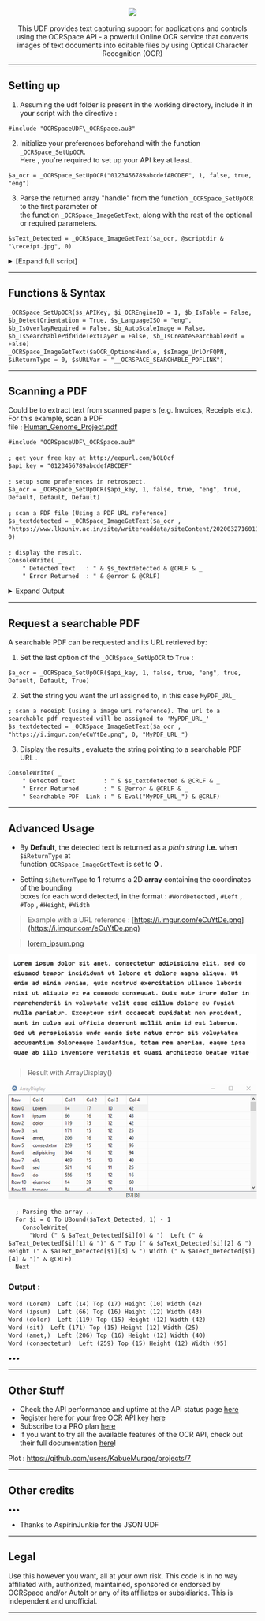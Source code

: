 
<p align="center">
  <img src="https://i.imgur.com/fpHBLJw.png"><br>
</p>
<p align="center">
	This UDF provides text capturing support for applications and controls using the OCRSpace API - a powerful Online OCR service that 
		converts images of text documents into editable files by using Optical Character Recognition (OCR) 
	<br>
</p>

<hr/>


## Setting up
1. Assuming the udf folder is present in the working directory,  include it in your script with the directive : 
```Autoit
#include "OCRSpaceUDF\_OCRSpace.au3"
```
2. Initialize your preferences beforehand with the function ```_OCRSpace_SetUpOCR```. <br> Here ,
	you're required to set up your API key at least. 
```AutoIT
$a_ocr = _OCRSpace_SetUpOCR("0123456789abcdefABCDEF", 1, false, true, "eng")
```
3. Parse the returned array "handle" from the function `_OCRSpace_SetUpOCR` to the first parameter of <br>
	 the function ```_OCRSpace_ImageGetText```, along with the rest of the optional or  required parameters.
```AutoIT
$sText_Detected = _OCRSpace_ImageGetText($a_ocr, @scriptdir & "\receipt.jpg", 0)
```

<details>

<summary>   [Expand full script] </summary>

	
```autoit
#include-once	
#include "OCRSpaceUDF\_OCRSpace.au3"

; Get your free key at http://eepurl.com/bOLOcf
$api_key = "0123456789abcdefABCDEF"

; Setup some preferences in retrospect.
$a_ocr = _OCRSpace_SetUpOCR($api_key, 1, false, true, "eng", true, Default, Default, Default)

; Scan a receipt (using a local image or remote url reference)
$sText_Detected = _OCRSpace_ImageGetText($a_ocr , "https://i.imgur.com/eCuYtDe.png", 0)

; Display the result.
ConsoleWrite( _
	" Detected text   : " & $s_textdetected & @CRLF & _
	" Error Returned  : " & @error & @CRLF)
```

</details>

<hr/>

## Functions & Syntax

```autoit
_OCRSpace_SetUpOCR($s_APIKey, $i_OCREngineID = 1, $b_IsTable = False, $b_DetectOrientation = True, $s_LanguageISO = "eng", $b_IsOverlayRequired = False, $b_AutoScaleImage = False, $b_IsSearchablePdfHideTextLayer = False, $b_IsCreateSearchablePdf = False)
_OCRSpace_ImageGetText($aOCR_OptionsHandle, $sImage_UrlOrFQPN, $iReturnType = 0, $sURLVar = "__OCRSPACE_SEARCHABLE_PDFLINK")
```

<!-- <details>


<summary>  🔰 [Click to expand the full script] </summary>

```AutoIT
#include "OCRSpace_UDF.au3"

; get your free key at http://eepurl.com/bOLOcf
$api_key = "0123456789abcdefABCDEF"

; setup some preferences in retrospect.
$a_ocr = _OCRSpace_SetUpOCR($api_key, 1, false, true, "eng", true, Default, Default, Default)

; scan a receipt (using a image url reference)
$s_textdetected = _OCRSpace_ImageGetText($a_ocr , "https://i.imgur.com/eCuYtDe.png", 0)

; display the result.
ConsoleWrite( _
			" Detected text   : " & $s_textdetected & @CRLF & _
			" Error Returned  : " & @error & @CRLF)

```
	
</details> -->

<hr/>

## Scanning a PDF

Could be to extract text from scanned papers (e.g. Invoices, Receipts etc.). For this example, scan a PDF <br> file ; [Human_Genome_Project.pdf](https://www.lkouniv.ac.in/site/writereaddata/siteContent/202003271601129023vibha_Human_Genome_Project.pdf)

```Autoit
#include "OCRSpaceUDF\_OCRSpace.au3"

; get your free key at http://eepurl.com/bOLOcf
$api_key = "0123456789abcdefABCDEF"

; setup some preferences in retrospect.
$a_ocr = _OCRSpace_SetUpOCR($api_key, 1, false, true, "eng", true, Default, Default, Default)

; scan a PDF file (Using a PDF URL reference)
$s_textdetected = _OCRSpace_ImageGetText($a_ocr , "https://www.lkouniv.ac.in/site/writereaddata/siteContent/202003271601129023vibha_Human_Genome_Project.pdf", 0)

; display the result.
ConsoleWrite( _
	" Detected text   : " & $s_textdetected & @CRLF & _
	" Error Returned  : " & @error & @CRLF)	
```

<details>
	
<summary> Expand Output </summary>
	
```
	 Detected text       : Human Genome Proiect
Introduction
The Human Genome Project (HGP) is an internationally collaborative Rnture to identiöy and mark all
the locations of every- gene of the human species. The HGP in the United States was started in 1990
and was expected to be a fifteen year effort to map the human genome. There have been a number of
technological advances since 1990 that have accelerated the progress of the project to a completion
date sometime during the year 2003. The US. HGP is composed of the Depaftnent of Energy (DOE)
and the National Institute of Health (NIH) uålich hopes to discoRr 50,000 to 100,000 human genes
and make them available for biological study There are a number of other countries that are
involved in the project, including Australia: Brazil, Canada, France, Germany, Japan, and the United
Kingdom Besides numerous countries involved in the project there is also a number of commercial
companies that are invoked in sequencing. The collaborative 3 billion dollar price tag will be used to
sequence the possible 3 billion DNA base pairs of human DNA_
The possibilities from the information that will be obtained from the project are virtually endless. It
will most likely change many biological and medical research techniques and many of the practices

used by our medical professionals today. The knowledge that will be obtained will help lead to new
ways of diagnosing, treating, and possibly preventing diseases. Through the discovery of the human
genome, the possibilities are endless for agriculture, health semices, and new energy sources also. The
end result of the HGP will be information about the structure, and organization of DNA_ as
we know it today.
Since the beginning of time, people have yearned to explore the un_known, chaff where they har
been, and contemplate uhat they har found. The maps we make of these treks enable the next
explorers to push ever farther the boundaries of our knowledge - about the the sea, the sky, and
indeed, ourselves. On a new quest to chafi the innermost reaches of the human cell, scientists have
now set out on biology's most important mappmg expedition the Human Genome Project Its mission
...
Error Returned      : 0
```


</details>

<hr/>

## Request a searchable PDF

A searchable PDF can be requested and its URL retrieved by:
1. Set the last option of the `_OCRSpace_SetUpOCR` to `True` :
```Autoit
$a_ocr = _OCRSpace_SetUpOCR($api_key, 1, false, true, "eng", true, Default, Default, True)
```
2. Set the string you want the url assigned to, in this case `MyPDF_URL_`

```Autoit
; scan a receipt (using a image uri reference). The url to a searchable pdf requested will be assigned to 'MyPDF_URL_'
$s_textdetected = _OCRSpace_ImageGetText($a_ocr , "https://i.imgur.com/eCuYtDe.png", 0, "MyPDF_URL_")
```
3. Display the results , evaluate the string pointing to a searchable PDF URL .
```Autoit
ConsoleWrite( _
	" Detected text        : " & $s_textdetected & @CRLF & _
	" Error Returned       : " & @error & @CRLF & _
	" Searchable PDF  Link : " & Eval("MyPDF_URL_") & @CRLF)

```
<hr/>

## Advanced Usage

- By **Default**, the detected text is returned as a *plain string* **i.e.** when ``$iReturnType`` at  <br> function``_OCRSpace_ImageGetText``   is set to **0** .

- Setting ``$iReturnType`` to **1**   returns a 2D **array** containing  the coordinates of the bounding <br>
  boxes for each word detected, in the format : ``#WordDetected`` , ``#Left`` , ``#Top`` , ``#Height``,  ``#Width``


> Example with a URL reference : [https://i.imgur.com/eCuYtDe.png](https://i.imgur.com/eCuYtDe.png)

> [lorem_ipsum.png](https://i.imgur.com/eCuYtDe.png) <br>
<p align="center">
  <img src="https://github.com/KabueMurage/AutoIT-OCRSpace-UDF/blob/main/Assets/lorem_ipsum.png?raw=true" title="This is a sample .png image hosted in imgur"><br>
</p>


> Result with ArrayDisplay() <br>
<p align="center">
  <img src="https://github.com/KabueMurage/AutoIT-OCRSpace-UDF/blob/main/Assets/array.gif?raw=true" title="An array generated by the OCRSpace UDF"><br>
</p>

	
```Autoit
  ; Parsing the array ..
  For $i = 0 To UBound($aText_Detected, 1) - 1
    ConsoleWrite( _
      "Word (" & $aText_Detected[$i][0] & ")  Left (" & $aText_Detected[$i][1] & ")" & " Top (" & $aText_Detected[$i][2] & ") Height (" & $aText_Detected[$i][3] & ") Width (" & $aText_Detected[$i][4] & ")" & @CRLF)
  Next

```
### Output :

```
Word (Lorem)  Left (14) Top (17) Height (10) Width (42)
Word (ipsum)  Left (66) Top (16) Height (12) Width (43)
Word (dolor)  Left (119) Top (15) Height (12) Width (42)
Word (sit)  Left (171) Top (15) Height (12) Width (25)
Word (amet,)  Left (206) Top (16) Height (12) Width (40)
Word (consectetur)  Left (259) Top (15) Height (12) Width (95)
```

•••

<hr/>

## Other Stuff

 - Check the API performance and uptime at the API status page [here](https://status.ocr.space/)
 - Register here for your free OCR API key [here](http://eepurl.com/bOLOcf)
 - Subscribe to a PRO plan [here](https://ocr.space/OCRAPI#pro)
 - If you want to try all the available features of the OCR API, check out their full documentation [here](https://ocr.space/OCRAPI)!


  Plot : https://github.com/users/KabueMurage/projects/7

<hr/>

## Other credits
•••
+ Thanks to AspirinJunkie for the JSON UDF

<hr/>

## Legal
<!-- **License: GPL v3.0 ©** : Feel free to use this code and adapt it to your software; just mention this page if you share your software (free or paid). -->
Use this however you want, all at your own risk. This code is in no way affiliated with, authorized, maintained, sponsored or endorsed by OCRSpace 
and/or AutoIt or any of its affiliates or subsidiaries. This is independent and unofficial.

<hr/>

